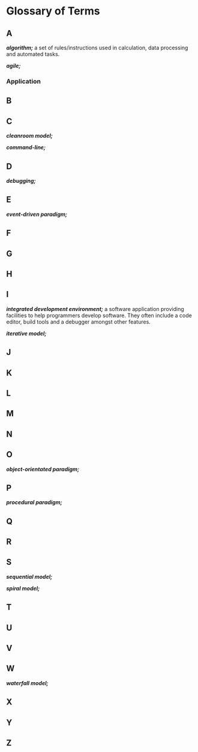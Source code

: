 # Glossary of Terms
## A
***algorithm;*** a set of rules/instructions used in calculation, data processing and automated tasks.   

***agile;***
### Application
## B
## C
***cleanroom model;***   

***command-line;***
## D
***debugging;***
## E
***event-driven paradigm;***
## F
## G
## H
## I
***integrated development environment;*** a software application providing facilities to help programmers develop software. They often include a code editor, build tools and a debugger amongst other features.   

***iterative model;***
## J
## K
## L
## M 
## N
## O
***object-orientated paradigm;***
## P
***procedural paradigm;***
## Q
## R
## S
***sequential model;***   

***spiral model;***
## T
## U 
## V
## W
***waterfall model;***
## X
## Y
## Z




